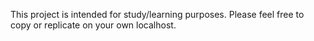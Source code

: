 This project is intended for study/learning purposes.
Please feel free to copy or replicate on your own localhost.
